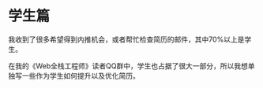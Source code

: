 # 学生篇

我收到了很多希望得到内推机会，或者帮忙检查简历的邮件，其中70%以上是学生。

在我的《Web全栈工程师》读者QQ群中，学生也占据了很大一部分，所以我想单独写一些作为学生如何提升以及优化简历。